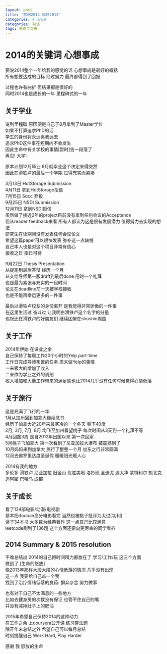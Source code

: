 ```yaml
---
layout: post
title: "感谢2014 你好2015"
categories: # 日记#
categories: 杂谈
tags: 总结与自省
---
```


# 2014的关键词 心想事成
要说2014整个一年给我的感觉的话 心想事成是最好的概括   
所有想要达成的目标 经过努力 最终都得到了回报   
<!--more-->
过程也许有曲折 但结果都是很好的   
同时2014也是成长的一年 里程碑式的一年   

## 关于学业
说到里程碑 原因便是自己于8月拿到了Master学位   
如果不打算追求PhD的话   
学生的身份将永远离我远去   
追求PhD这件事在短期内不会发生   
因此生命中有关学校的事情[暂时]告一段落了   
再见! 大学!

原本计划12月毕业 8月就毕业这个决定来得突然   
因此在滑铁卢的最后一个学期 过得充实而紧凑   

3月13日  HotStorage Submission   
4月11日  拿到HotStorage拒信   
7月15日  Socc 弃投   
9月25日  NSDI Submission   
12月11日 拿到NSDI拒信   
虽然做了接近2年的project目前没有拿到任何会议的Acceptance   
但从reader feedback来看 所有人都认为这是很有发展潜力 值得努力去实现的想法   
研究生在读期间没有发表任何会议论文   
希望这篇paper可以很快发表 弥补这一点缺憾   
自己本人也是对这个项目非常有信心   
接收之日 指日可待   

9月22日 Thesis Presentation   
从提笔到最后答辩 经历一个月   
从交给导师第一版draft到最后done 用时一个礼拜   
也是最为紧张与充实的一段时间   
论文在deadline前一天被学校接收   
也是不能再幸运更多的一件事   

最后以滑铁卢校友的身份离开 是我觉得非常骄傲的一件事   
在这里生活过 奋斗过 让我明白滑铁卢这个名字的分量   
也祝还在滑铁卢的好朋友们 继续团聚在shoshin周围


## 关于工作
2014年伊始 在课业之余   
自己保持了每周工作20个小时的Yelp part-time   
工作日完成导师布置的任务 周末做Yelp的事情   
一来极大的增加了收入   
二来作为学业之外的调剂   
收入增加和大量工作带来的满足感也让2014几乎没有任何时候觉得心情低落   


## 关于旅行
这是充满了飞行的一年:   
1月从加州回到加拿大继续念书   
经历了加拿大近20年来最寒冷的一个冬天 零下40度   
2月, 3月, 7月, 8月 均飞至加州看望桃子 每次时间从3天到一个礼拜不等   
4月回国3周 是自2012年出国以来 第一次回家   
5月桃子飞加拿大 第一次看到了尼亚加拉大瀑布 被震撼到了   
10月妈妈来到加拿大 旅行了整整一个月 加东之行非常圆满   
12月去佛罗里达度圣诞假 暖暖阳光暖人心   

2014有我的地方:   
多伦多 滑铁卢 尼亚加拉 旧金山 优胜美地 洛杉矶 圣迭戈 渥太华 蒙特利尔 魁北克 迈阿密 巴哈马 成都   


## 关于成长
看了124部电影/动漫/电视剧   
基本把douban高分电影看完 当然也被桃子批评为太过[功利]   
读了34本书 大多数为经典著作 这一点自己比较满意   
leetcode刷到了136题 这个方面还要向更厉害的同学看齐   


## 2014 Summary & 2015 resolution
不难总结出 2014的自己把时间精力都放在了 学习/工作/玩 这三个方面   
做到了 [生命的怒放]   
像2013年那样大段大段的心情低落的情况 几乎没有出现   
这一点 我要给自己点一个赞   
找到了治疗情绪低落的良药: 摒弃杂念 努力做事   

也有对于自己不太满意的一些地方   
比如去健身房的次数没有保证 也管不住自己的嘴   
并没有减掉肚子上的肥油   

2015年希望自己保持2014的这种动力   
在工作之余 上coursera公开课 练习算法题   
除开年末总结之外 希望自己可以每月总结   
时刻提醒自己 Work Hard, Play Harder   

感谢 我 怒放的生命
